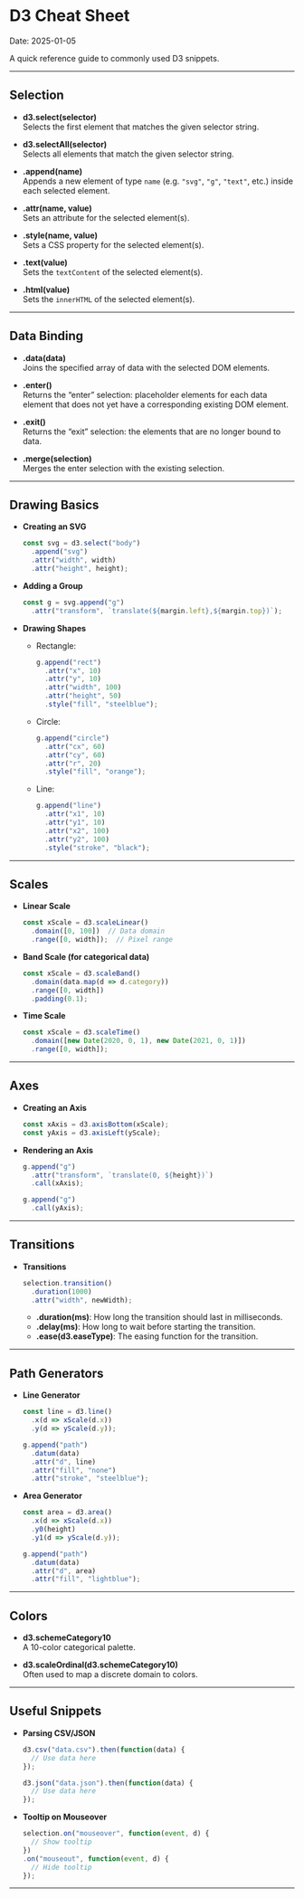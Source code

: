 # D3 Cheat Sheet
Date: 2025-01-05

A quick reference guide to commonly used D3 snippets.

---

## Selection

- **d3.select(selector)**  
  Selects the first element that matches the given selector string.

- **d3.selectAll(selector)**  
  Selects all elements that match the given selector string.

- **.append(name)**  
  Appends a new element of type `name` (e.g. `"svg"`, `"g"`, `"text"`, etc.) inside each selected element.

- **.attr(name, value)**  
  Sets an attribute for the selected element(s).

- **.style(name, value)**  
  Sets a CSS property for the selected element(s).

- **.text(value)**  
  Sets the `textContent` of the selected element(s).

- **.html(value)**  
  Sets the `innerHTML` of the selected element(s).

---

## Data Binding

- **.data(data)**  
  Joins the specified array of data with the selected DOM elements.

- **.enter()**  
  Returns the “enter” selection: placeholder elements for each data element that does not yet have a corresponding existing DOM element.

- **.exit()**  
  Returns the “exit” selection: the elements that are no longer bound to data.

- **.merge(selection)**  
  Merges the enter selection with the existing selection.

---

## Drawing Basics

- **Creating an SVG**
  ```js
  const svg = d3.select("body")
    .append("svg")
    .attr("width", width)
    .attr("height", height);
  ```

- **Adding a Group**
  ```js
  const g = svg.append("g")
    .attr("transform", `translate(${margin.left},${margin.top})`);
  ```

- **Drawing Shapes**
  - Rectangle:
    ```js
    g.append("rect")
      .attr("x", 10)
      .attr("y", 10)
      .attr("width", 100)
      .attr("height", 50)
      .style("fill", "steelblue");
    ```
  - Circle:
    ```js
    g.append("circle")
      .attr("cx", 60)
      .attr("cy", 60)
      .attr("r", 20)
      .style("fill", "orange");
    ```
  - Line:
    ```js
    g.append("line")
      .attr("x1", 10)
      .attr("y1", 10)
      .attr("x2", 100)
      .attr("y2", 100)
      .style("stroke", "black");
    ```

---

## Scales

- **Linear Scale**
  ```js
  const xScale = d3.scaleLinear()
    .domain([0, 100])  // Data domain
    .range([0, width]);  // Pixel range
  ```

- **Band Scale (for categorical data)**
  ```js
  const xScale = d3.scaleBand()
    .domain(data.map(d => d.category))
    .range([0, width])
    .padding(0.1);
  ```

- **Time Scale**
  ```js
  const xScale = d3.scaleTime()
    .domain([new Date(2020, 0, 1), new Date(2021, 0, 1)])
    .range([0, width]);
  ```

---

## Axes

- **Creating an Axis**
  ```js
  const xAxis = d3.axisBottom(xScale);
  const yAxis = d3.axisLeft(yScale);
  ```

- **Rendering an Axis**
  ```js
  g.append("g")
    .attr("transform", `translate(0, ${height})`)
    .call(xAxis);

  g.append("g")
    .call(yAxis);
  ```

---

## Transitions

- **Transitions**
  ```js
  selection.transition()
    .duration(1000)
    .attr("width", newWidth);
  ```

  - **.duration(ms)**: How long the transition should last in milliseconds.
  - **.delay(ms)**: How long to wait before starting the transition.
  - **.ease(d3.easeType)**: The easing function for the transition.

---

## Path Generators

- **Line Generator**
  ```js
  const line = d3.line()
    .x(d => xScale(d.x))
    .y(d => yScale(d.y));

  g.append("path")
    .datum(data)
    .attr("d", line)
    .attr("fill", "none")
    .attr("stroke", "steelblue");
  ```

- **Area Generator**
  ```js
  const area = d3.area()
    .x(d => xScale(d.x))
    .y0(height)
    .y1(d => yScale(d.y));

  g.append("path")
    .datum(data)
    .attr("d", area)
    .attr("fill", "lightblue");
  ```

---

## Colors

- **d3.schemeCategory10**  
  A 10-color categorical palette.

- **d3.scaleOrdinal(d3.schemeCategory10)**  
  Often used to map a discrete domain to colors.

---

## Useful Snippets

- **Parsing CSV/JSON**
  ```js
  d3.csv("data.csv").then(function(data) {
    // Use data here
  });
  ```

  ```js
  d3.json("data.json").then(function(data) {
    // Use data here
  });
  ```

- **Tooltip on Mouseover**
  ```js
  selection.on("mouseover", function(event, d) {
    // Show tooltip
  })
  .on("mouseout", function(event, d) {
    // Hide tooltip
  });
  ```

---